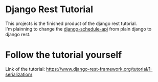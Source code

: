 # Django Rest Tutorial
This projects is the finished product of the django rest tutorial.  
I'm plainning to change the [django-schedule-api](https://github.com/Dr4kk0nnys/django-schedule-api) from plain django to django rest.  

# Follow the tutorial yourself
Link of the tutorial: https://www.django-rest-framework.org/tutorial/1-serialization/